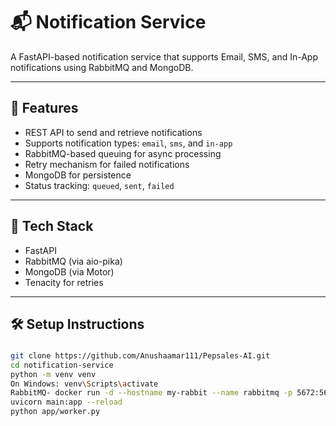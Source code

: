# 📬 Notification Service

A FastAPI-based notification service that supports Email, SMS, and In-App notifications using RabbitMQ and MongoDB.

---

## 🚀 Features

- REST API to send and retrieve notifications
- Supports notification types: `email`, `sms`, and `in-app`
- RabbitMQ-based queuing for async processing
- Retry mechanism for failed notifications
- MongoDB for persistence
- Status tracking: `queued`, `sent`, `failed`

---

## 🧰 Tech Stack

- FastAPI
- RabbitMQ (via aio-pika)
- MongoDB (via Motor)
- Tenacity for retries

---

## 🛠️ Setup Instructions

###

```bash
git clone https://github.com/Anushaamar111/Pepsales-AI.git
cd notification-service
python -m venv venv
On Windows: venv\Scripts\activate
RabbitMQ- docker run -d --hostname my-rabbit --name rabbitmq -p 5672:5672 rabbitmq
uvicorn main:app --reload
python app/worker.py



